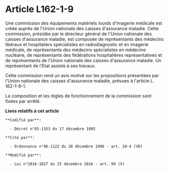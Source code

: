 # Article L162-1-9

Une commission  des équipements matériels lourds d'imagerie médicale est créée auprès  de l'Union nationale des caisses
d'assurance maladie. Cette commission,  présidée par le directeur général de l'Union nationale des caisses  d'assurance
maladie, est composée de représentants des médecins libéraux  et hospitaliers spécialistes en radiodiagnostic et en imagerie
médicale, de représentants des médecins spécialistes en médecine  nucléaire, de représentants des fédérations hospitalières
représentatives et de représentants de l'Union nationale des caisses  d'assurance maladie. Un représentant de l'Etat assiste
à ses travaux. 

Cette commission rend un avis motivé sur les propositions présentées  par l'Union nationale des caisses d'assurance maladie,
prévues à  l'article L. 162-1-9-1. 

La composition et les règles de fonctionnement de la commission sont fixées par arrêté.

**Liens relatifs à cet article**

	**Codifié par**:

	  - Décret n°85-1353 du 17 décembre 1985

	**Cité par**:

	  - Ordonnance n°96-1122 du 20 décembre 1996 - art. 20-4 (VD)

	**Modifié par**:

	  - Loi n°2016-1827 du 23 décembre 2016 - art. 99 (V)
